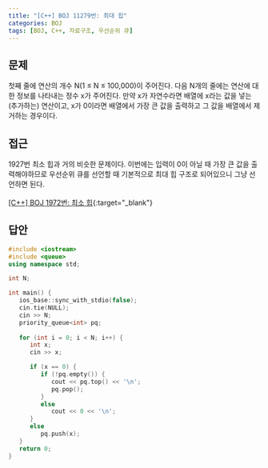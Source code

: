 ```yaml
---
title: "[C++] BOJ 11279번: 최대 힙"
categories: BOJ
tags: [BOJ, C++, 자료구조, 우선순위 큐]
---
```


<!-- {% linkpreview "https://www.acmicpc.net/problem/11279" %}{: .notice}
<br> -->

## 문제

첫째 줄에 연산의 개수 N(1 ≤ N ≤ 100,000)이 주어진다. 다음 N개의 줄에는 연산에 대한 정보를 나타내는 정수 x가 주어진다. 만약 x가 자연수라면 배열에 x라는 값을 넣는(추가하는) 연산이고, x가 0이라면 배열에서 가장 큰 값을 출력하고 그 값을 배열에서 제거하는 경우이다.

## 접근

1927번 최소 힙과 거의 비슷한 문제이다. 이번에는 입력이 0이 아닐 때 가장 큰 값을 출력해야하므로 우선순위 큐를 선언할 때 기본적으로 최대 힙 구조로 되어있으니 그냥 선언하면 된다.
<br><br>
[[C++] BOJ 1972번: 최소 힙](https://jaeg00l.github.io/boj/24/){:target="_blank"}

## 답안

```cpp
#include <iostream>
#include <queue>
using namespace std;

int N;

int main() {
   ios_base::sync_with_stdio(false);
   cin.tie(NULL);
   cin >> N;
   priority_queue<int> pq;
   
   for (int i = 0; i < N; i++) {
      int x;
      cin >> x;

      if (x == 0) {
         if (!pq.empty()) {
            cout << pq.top() << '\n';
            pq.pop();
         }
         else
            cout << 0 << '\n';
      }
      else
         pq.push(x);
   }
   return 0;
}
```